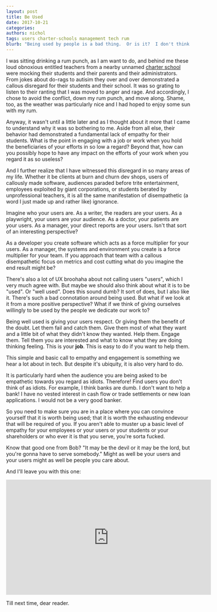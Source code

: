 ```yaml
---
layout: post
title: Be Used
date: 2017-10-21
categories: 
authors: nichol
tags: users charter-schools management tech rum
blurb: "Being used by people is a bad thing.  Or is it?  I don't think it is.  Maybe it's just another way to think about how to be the most useful you can be?"
---
```


I was sitting drinking a rum punch, as I am want to do, and behind me these loud obnoxious entitled teachers from a nearby unnamed [charter school](http://www.generationschools.org/) were mocking their students and their parents and their administrators. From jokes about do-rags to autisim they over and over demonstrated a callous disregard for their students and their school. It was so grating to listen to their ranting that I was moved to anger and rage.  And accordingly, I chose to avoid the conflict, down my rum punch, and move along. Shame, too, as the weather was particularly nice and I had hoped to enjoy some sun with my rum. 

Anyway, it wasn't until a little later and as I thought about it more that I came to understand why it was so bothering to me. Aside from all else, their behavior had demonstrated a fundamental lack of empathy for their students. What is the point in engaging with a job or work when you hold the beneficiaries of your efforts in so low a regard? Beyond that, how can you possibly hope to have any impact on the efforts of your work when you regard it as so useless?

And I further realize that I have witnessed this disregard in so many areas of my life. Whether it be clients at burn and churn dev shops, users of callously made software, audiences paraded before trite entertainment, employees exploited by giant corporations, or students berated by unprofessional teachers, it is all the same manifestation of disempathetic (a word I just made up and rather like) ignorance. 

Imagine who your users are.  As a writer, the readers are your users. As a playwright, your users are your audience.  As a doctor, your patients are your users.  As a manager, your direct reports are your users.  Isn't that sort of an interesting perspective?

As a developer you create software which acts as a force multiplier for your users. As a manager, the systems and environment you create is a force multiplier for your team. If you approach that team with a callous disempathetic focus on metrics and cost cutting what do you imagine the end result might be?

There's also a lot of UX broohaha about not calling users "users", which I very much agree with.  But maybe we should also think about what it is to be "used".  Or "well used".  Does this sound dumb?  It sort of does, but I also like it.  There's such a bad connotation around being used.  But what if we look at it from a more positive perspective?  What if we think of giving ourselves willingly to be used by the people we dedicate our work to?

Being well used is giving your users respect.  Or giving them the benefit of the doubt. Let them fail and catch them. Give them most of what they want and a little bit of what they didn't know they wanted. Help them. Engage them. Tell them you are interested and what to know what they are doing thinking feeling. This is your **job**.  This is easy to do if you want to help them.

This simple and basic call to empathy and engagement is something we hear a lot about in tech. But despite it's ubiquity, it is also very hard to do. 

It is particularly hard when the audience you are being asked to be empathetic towards you regard as idiots. Therefore! Find users you don't think of as idiots. For example, I think banks are dumb. I don't want to help a bank! I have no vested interest in cash flow or trade settlements or new loan applications.  I would not be a very good banker.

So you need to make sure you are in a place where you can convince yourself that it is worth being used; that it is worth the exhausting endevour that will be required of you.  If you aren't able to muster up a basic level of empathy for your employees or your users or your students or your shareholders or who ever it is that you serve, you're sorta fucked.

Know that good one from Bob?  "It may be the devil or it may be the lord, but you're gonna have to serve somebody."  Might as well be your users and your users might as well be people you care about.

And I'll leave you with this one:  

<iframe width="560" height="315" src="https://www.youtube.com/embed/EZldnP0lhHA?rel=0&amp;showinfo=0" frameborder="0" allowfullscreen></iframe>

Till next time, dear reader.  